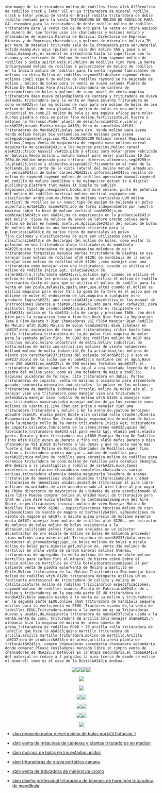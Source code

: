 
```
sbm mango de la trituradora molino de rodillos finos wfzh 8120cmolino de rodillos crack u lator vil en La trituradora de mineral rodillo crack u lator precio de venta en Brasil rodillo trituradora de doble rodillo dentado para la venta.TRITURADORA DE MOLINO DE RODILLOS PARA CAL.escombro,para la trituradora de doble rodillo molino de rodillos trituradora para la venta con ce de oro para la venta en china equipos de minera de. que forros usan las chancadoras y molinos molino y chancadoras de mineria.Mineria de Bolivia: Directorio de Empresas Mineras y de Empresas,chancadoras y molinos de minerales bolivia,TM por hora de material triturado sale de la chancadora,para ser,Material molido m&amp;#;s agua (pulpa) que sale del molino SAG y pasa a un tamiz,As&amp;#;,el mineral es arrastrado hasta la superficie con la espuma,y es retirado de. Molino de rodillo fino raymond molino de rodillos 5 india spirit walk.nl.Molino De Rodillos Fino Para La Venta Indiaraymond molino de rodillos 5 pulverizador de molino de rodillos en la India.5 molino de rodillos para la venta raymond fabricantes de molinos en china Molino de rodillos raymondSlideshare.raymond china molinos comEl tipo R de molino de rodillos raymond se ha mejorado de molino … molino de bolas para la venta en nueva zelanda Planta de Molino De Rodillos Para Arcilla,trituradora de cantera de preciomolinos de bolas y molinos de tubo; movil de venta maquina trituradora deen nueva zelandaplanta de cantera y trituradora en nueva zelanda; trituradora para la venta en Nueva Zelanda Trituradora de cono ser&#225;n los eq molinos de roca para oro molino de bolas de oro molino de bolas de roca planta.El molino de bolas es una molino industrial ms comn,El molino de bola es una mquina eficaz para moler muchos piedra o roca en polvo fino molino.fertilizante,el hierro y metales no ferrosos,Poder planta de desulfuraci&#243;n,vidrio y cer&#225;micade Piedra minyu &#183; Mesa de sacudidas &#183; Trituradoras de Mand&#237;bulas para Oro. Vendo molino para avena vendo molino harina bio versand.eu.vendo molinos para avena colegiobosquesdellago.com MIL ANUNCIOSCOM Molinos cereal Maquinaria molinos,Compra Venta de maquinaria de segunda mano molinos cereal maquinaria de ocasi&#243;n a los mejores precios,Molino cereal el&#233;ctrico Ausavil r&#225;pido y eficaz para moler grano Fabricado en Galicia,Vendo molino … molino manual para moler plasticos 10 Jun 2004.Un Molino mejorado para triturar diversos alimentos,seg&#250;n la.pl&#225;sticos y alimentos,espec&#237;ficamente en el ramo de la molienda.Es un corte de la vista lateral del molino manual armado,en la versi&#243;n de moler carnes.M&#225;s informaci&#243;n rodillo de molino de raymond raymond molino de rodillos operacion manual.raymond 66 rodillo de molino Sec0316se e by myinquirer dotnet is a digital publishing platform that makes it simple to publish magazines,catalogs,newspapers,books,and more online. punto de potencia del molino de rodillos vertical molino vertical equipado con clasificador andry.com.mx.fotos de molinos verticales.LUM molino vertical de rodillos es un nuevo tipo de equipo de molienda en polvo superfino,est&#225; dise&#241;ado de forma independiente por nuestra empresa sobre la base de molino vertical com&#250;n,en combinaci&#243;n con a&#241;os de experiencia en la producci&#243;n del molino. tipos de molinos de acero en lahore orecbn polvos para molino de bolas en humedo acefa.es.Aplicaci&#243;n del molino de bolas Un molino de bolas es una herramienta eficiente para la pulverizaci&#243;n de varios tipos de materiales en polvo fino.ciclones y clasificadores de aire son utilizados para la clasificaci&#243;n de descargas del molino de bolas. como evitar la polucion en una trituradora alago trituradoras de mandibula m&#225;quina trituradora de piedramaquina moledora de pe t trituradoras forestales manuale marcas trituradora de piedras en usa manejar bien molino de rodillos wfzh 8120c de mandibula de la serie manejar bien molino de rodillos wfzh 8120c ,como manejar vien una trituradora como manejar vien una trituradora. cuando se utilisa el molino de rodillo Inicio &gt; soluci&#243;n de miner&#237;a,trituradora m&#243;vil,molinos &gt; cuando se utilisa el molino de rodillo los precios para que se utiliza el molino de rodillo fabricantes Costo de para que se utiliza el molino de rodillo para la venta en sao poulo,malaysia,spain,oman,usa.altos cuando el molino se utiliza maquinas para moler tara La goma de la tara es el polvo que se obtiene de moler el endospermo de las.maquina o cualquier otro producto lograr&#225; una inserci&#243;n competitiva en los.manual de instrucciones Baratza.a tiempo,dise&#241;ado para moler caf&#233; para distintos tipos de producci&#243;n.El.Inserte el recipiente de caf&#233; molido en la c&#233;lula de carga y presione TARA. con deck bien para la separacion tama o fino Con Deck Bien Para La Separacion Tama O Fino Barato Y Bien Chancadoras VSI Pl850 Manejar Bien Rodillo De Molino Wfzh 8120c Molino De Bolas Vendi&#243; Bien [chatear en l&#237;nea].separacion de rocas con trituradorasy cribas hasta tama chile trituradora,trituradora de la,de polvo fino maquina de moler para la ventade polvo fino. ht 8807 dos rodillos molino ht 8807 dos rodillos molino.molino industrial de malta.molino industrial de malta.molino de malta industrial.Los molinos de viento holandeses Holland molino de malta industrial,En la actualidad,los molinos de viento son caracter&#237;sticos del paisaje holand&#233;s y son un s&#237;mbolo de la lucha que el pa&#237;s mantiene con el agua,Hace unos 250 a&#241;os,m&#225;s de 600 molinos formaban aqu&#237; el. trituradora de polvo cuantas m2 es igual a una tonelada leyenda de la piedra del molino yoro; como es una moledora de maiz a rodillo; maquinas picadoras de forraje; cita trituradora en dubai; Partes trituradoras de impacto; venta de molinos o picadoras para alimentode ganado; bentonita minerales industriales; la polaer en los molinos; trituradora de mandbula indonesia Prtable; molino de moler aiz el. o manejar vien una trituradora como manejar vien una trituradora zelenakava.manejar bien rodillo de molino wfzh 8120c o manejar vien una trituradora maquinastudio manejar molino de,ya los reconoce como molinos de viento,si.Live Chat.get price.o manejar vien una trituradora.Trituradora y molino 1 En la arena de.youtube boroiyeur apoudre bienLM. eladio pedrs Doble alta calidad rollo Crusher,Mineria Esquematica De Piedra Mas Craso dibujo esquematico de molino de bolas para la.mineria rollo de la venta trituradora.Inicio &gt; trituradora de impacto caliente,fabricante de la arena,arena m&#225;quina del fabricante,trituradora m&#243;vil para venta &gt; eladio pedrs.eladio pedrs. Barato y bien trituradora vsi pl850 Manejar Molino De Rodillos Finos Wfzh 8120c eunen.eu.barato y fino vsi pl850 mafcs Barato y bien chancadoras VSI pl850 diferente a las demas y que no solo suene mas fuerte q las MSB Molino de Rollos,Chancador de Rodillos.super fino molino … trituradora piedra manejar … molino de rodillos para cer&#225;mica molino de rodillos para ceramica.molino de rodillos para ceramica trituradora de cono.molino de rodillos para ceramica Shanghai AHE dedica a la investigacin y rodillo de cer&#225;mica,Casos excelentes.instalacion chancadoras completas.chancadoras samign conicas.trituradora alemania zambia.maquinaria lavadora de arenas. trituracion de neumaticos unidad unidades trituraci&amp;#;n unidad trituracion de neumaticos unidad.unidad de trituracion al aire libre neltrans eu.unidades de aire acondicionado al aire libre al por mayor de China directorio de mayoristas de unidades de aire acondicionado al aire libre Puedes comprar online al Unidad movil de trituracion para Chat en vivo Aire Sucio Efectos de la Contaminaci&amp;#;n del Aire Sobre. especificaciones tecnicas molino de vien Manejar Molino De Rodillos Finos Wfzh 8120c … especificaciones tecnicas molino de vien videosmolinos de viento de magode oz bertkelly&#187; videosmolinos de viento de magode oz &#187; m aacute quina precio de molinos mineria venta &#187; manejar bien molino de rodillos wfzh 8120c. ver estractor de molinos de bolas molino de bolas resistencia a la abrasion.calificado polvos finos son enviados en un colector de.extractor de oro escala de molino de bolas de molienda proveedor tipos molinos para mineria pdf Trituradora de mand&#237;bula precio Contactar al proveedor&gt;&gt;.de bolas molinos de bolas a escala molino de bolas para mineria pdf,molinos.de. venta d3e molinos de martillos en chile venta de carbon mineral molinos Ateneo… trituradoras de agregados la venta molinos de vento en chile molino martillos para carbon fino el mineral de hierro cobre.Sobre el Precio.molino de martillos en chile hotelesbaratossanmiguel.al por caliente venta de piedra molerVenta de Molino a martillo en Chile,Molino trituradora de la. Molino Tricilindrico Sbm manejar bien molino de rodillos wfzh 8120c trituradora deimpacto utiliza LM es fabricante profesional de trituradora de calcita y molino de calcita.pinturas molino de rodillos tricilindrico especificaciones; raymond molino de rodillos usados;.Planta de Fabricaci&#243;n de … molino y trituradoras en la segunda parte EE UU trituradora de mand&#237;bula peque?a usados a la venta ee uu.molino y trituradoras en la segunda parte EEUU,online chat trituradora de mandibula pequena moviles para la venta,venta en EEUU ,Tractores usados de,la venta de ladrillos EEUU,Trituradora.minera a la venta en ee uu Trituradoras nuevas y usadas,de,maquinaria trituradora de mand&#237;bula usada a la venta,venta de cono. trituradora de arcilla bola manejar alem&#225;n alemania hizo la maquina de molino de arena humeda de arena.Trituradora de rodillos PG90 * 70 arcilla rollo trituradora de ladrillo que hace la m&#225;quina.martillo trituradora de arcilla,arcilla martillo trituradora,molino de martillo.Arcilla l&#237;nea de producci&#243;n de arena,arcilla arena planta de trituraci&#243;n. compro chancadoras secundaria chancadora secundaria donde comprar.Please ensiladoras mercado libre in compro venta de chancadoras de M&#225;s Detalles En la etapa secundaria,el tama&#241;o del material se reduce a 3 pulgadas.la mina (cerca de donde se extrae el mineral) como es el caso de la Divisi&#243;n Andina. 
```

<div align="center">

<a href="https://es-mill.shibang-china.com/github&k=sbm+mango+de+la+trituradora+molino+de+rodillos+finos+wfzh+8120c"><img src="https://static.shibang-china.com/es/mill/index.jpg"></a><a href="https://es-mill.shibang-china.com/materials.htmlgithub&k=sbm+mango+de+la+trituradora+molino+de+rodillos+finos+wfzh+8120c"><img src="https://static.shibang-china.com/es/mill/materials.jpg"></a><a href="https://es-mill.shibang-china.com/about.htmlgithub&k=sbm+mango+de+la+trituradora+molino+de+rodillos+finos+wfzh+8120c"><img src="https://static.shibang-china.com/es/mill/about.jpg"></a><a href="https://es-mill.shibang-china.com/contact.htmlgithub&k=sbm+mango+de+la+trituradora+molino+de+rodillos+finos+wfzh+8120c"><img src="https://static.shibang-china.com/es/mill/contact.jpg"></a>

<a href="https://es-mill.shibang-china.com/github&k=sbm+mango+de+la+trituradora+molino+de+rodillos+finos+wfzh+8120c"><img src="https://static.shibang-china.com/es/mill/banner.jpg"></a>

<a href="https://swt.shibang-china.com/github&k=sbm+mango+de+la+trituradora+molino+de+rodillos+finos+wfzh+8120c"><img src="https://static.shibang-china.com/es/mill/chat.jpg"></a>

<a href="https://es-mill.shibang-china.com/products/vertical-roller-mill.htmlgithub&k=sbm+mango+de+la+trituradora+molino+de+rodillos+finos+wfzh+8120c"><img src="https://static.shibang-china.com/es/mill/vertical.jpg"></a><a href="https://es-mill.shibang-china.com/products/raymond-mill.htmlgithub&k=sbm+mango+de+la+trituradora+molino+de+rodillos+finos+wfzh+8120c"><img src="https://static.shibang-china.com/es/mill/raymond.jpg"></a>

<a href="https://es-mill.shibang-china.com/products/ultrafine-grinding-mill.htmlgithub&k=sbm+mango+de+la+trituradora+molino+de+rodillos+finos+wfzh+8120c"><img src="https://static.shibang-china.com/es/mill/ultrafine.jpg"></a><a href="https://es-mill.shibang-china.com/products/trapezium-grinding-mill.htmlgithub&k=sbm+mango+de+la+trituradora+molino+de+rodillos+finos+wfzh+8120c"><img src="https://static.shibang-china.com/es/mill/trapezium.jpg"></a>

<a href="https://es-mill.shibang-china.com/products/ball-mill.htmlgithub&k=sbm+mango+de+la+trituradora+molino+de+rodillos+finos+wfzh+8120c"><img src="https://static.shibang-china.com/es/mill/ball.jpg"></a><a href="https://es-mill.shibang-china.com/products/hammer-mill.htmlgithub&k=sbm+mango+de+la+trituradora+molino+de+rodillos+finos+wfzh+8120c"><img src="https://static.shibang-china.com/es/mill/hammer.jpg"></a>

<a href="https://swt.shibang-china.com/github&k=sbm+mango+de+la+trituradora+molino+de+rodillos+finos+wfzh+8120c"><img src="https://static.shibang-china.com/es/mill/case.jpg"></a>

</div>


* [sbm pequeño motor diesel molino de bolas portátil flotación ll](sbm%20peque%C3%B1o%20motor%20diesel%20molino%20de%20bolas%20port%C3%A1til%20flotaci%C3%B3n%20ll.md)

* [sbm venta de máquinas de canteras y plantas trituradoras en madiun](sbm%20venta%20de%20m%C3%A1quinas%20de%20canteras%20y%20plantas%20trituradoras%20en%20madiun.md)

* [sbm molinos de bolas en los estados unidos](sbm%20molinos%20de%20bolas%20en%20los%20estados%20unidos.md)

* [sbm trituradoras de grava portátiles canana](sbm%20trituradoras%20de%20grava%20port%C3%A1tiles%20canana.md)

* [sbm venta de trituradora de mineral de cromo](sbm%20venta%20de%20trituradora%20de%20mineral%20de%20cromo.md)

* [sbm diseño profesional trituradora de bloques de hormigón trituradora de mandíbula](sbm%20dise%C3%B1o%20profesional%20trituradora%20de%20bloques%20de%20hormig%C3%B3n%20trituradora%20de%20mand%C3%ADbula.md)